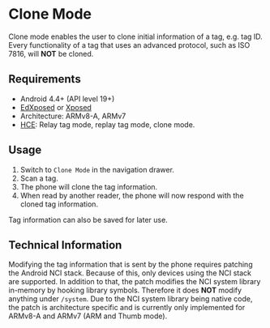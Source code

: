 Clone Mode
=======

Clone mode enables the user to clone initial information of a tag, e.g. tag ID. Every functionality of a tag that uses an advanced protocol, such as ISO 7816, will **NOT** be cloned.

## Requirements
- Android 4.4+ (API level 19+)
- [EdXposed](https://github.com/ElderDrivers/EdXposed) or [Xposed](https://repo.xposed.info/)
- Architecture: ARMv8-A, ARMv7
- [HCE](https://developer.android.com/guide/topics/connectivity/nfc/hce): Relay tag mode, replay tag mode, clone mode.

## Usage
1. Switch to `Clone Mode` in the navigation drawer.
2. Scan a tag.
3. The phone will clone the tag information.
4. When read by another reader, the phone will now respond with the cloned tag information.

Tag information can also be saved for later use.

## Technical Information
Modifying the tag information that is sent by the phone requires patching the Android NCI stack.
Because of this, only devices using the NCI stack are supported.
In addition to that, the patch modifies the NCI system library in-memory by hooking library symbols. Therefore it does **NOT** modify anything under `/system`.
Due to the NCI system library being native code, the patch is architecture specific and is currently only implemented for ARMv8-A and ARMv7 (ARM and Thumb mode).

